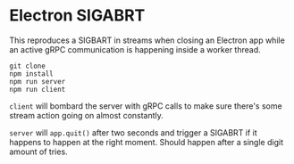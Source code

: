 # Electron SIGABRT

This reproduces a SIGBART in streams when closing an Electron app while an active gRPC communication is happening inside a worker thread.

```
git clone
npm install
npm run server
npm run client
```

`client` will bombard the server with gRPC calls to make sure there's some stream action going on almost constantly.

`server` will `app.quit()` after two seconds and trigger a SIGABRT if it happens to happen at the right moment. Should happen after a single digit amount of tries.
